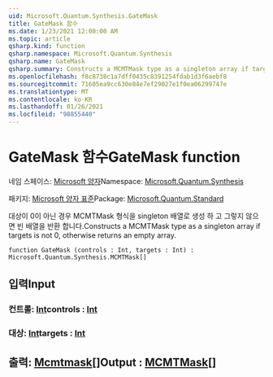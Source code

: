 ```yaml
---
uid: Microsoft.Quantum.Synthesis.GateMask
title: GateMask 함수
ms.date: 1/23/2021 12:00:00 AM
ms.topic: article
qsharp.kind: function
qsharp.namespace: Microsoft.Quantum.Synthesis
qsharp.name: GateMask
qsharp.summary: Constructs a MCMTMask type as a singleton array if targets is not 0, otherwise returns an empty array.
ms.openlocfilehash: f8c8738c1a7dff0435c8391254fdab1d3f6aebf8
ms.sourcegitcommit: 71605ea9cc630e84e7ef29027e1f0ea06299747e
ms.translationtype: MT
ms.contentlocale: ko-KR
ms.lasthandoff: 01/26/2021
ms.locfileid: "98855440"
---
```

# <a name="gatemask-function"></a><span data-ttu-id="a9b9e-102">GateMask 함수</span><span class="sxs-lookup"><span data-stu-id="a9b9e-102">GateMask function</span></span>

<span data-ttu-id="a9b9e-103">네임 스페이스: [Microsoft 양자](xref:Microsoft.Quantum.Synthesis)</span><span class="sxs-lookup"><span data-stu-id="a9b9e-103">Namespace: [Microsoft.Quantum.Synthesis](xref:Microsoft.Quantum.Synthesis)</span></span>

<span data-ttu-id="a9b9e-104">패키지: [Microsoft 양자 표준](https://nuget.org/packages/Microsoft.Quantum.Standard)</span><span class="sxs-lookup"><span data-stu-id="a9b9e-104">Package: [Microsoft.Quantum.Standard](https://nuget.org/packages/Microsoft.Quantum.Standard)</span></span>


<span data-ttu-id="a9b9e-105">대상이 0이 아닌 경우 MCMTMask 형식을 singleton 배열로 생성 하 고 그렇지 않으면 빈 배열을 반환 합니다.</span><span class="sxs-lookup"><span data-stu-id="a9b9e-105">Constructs a MCMTMask type as a singleton array if targets is not 0, otherwise returns an empty array.</span></span>

```qsharp
function GateMask (controls : Int, targets : Int) : Microsoft.Quantum.Synthesis.MCMTMask[]
```


## <a name="input"></a><span data-ttu-id="a9b9e-106">입력</span><span class="sxs-lookup"><span data-stu-id="a9b9e-106">Input</span></span>

### <a name="controls--int"></a><span data-ttu-id="a9b9e-107">컨트롤: [Int](xref:microsoft.quantum.lang-ref.int)</span><span class="sxs-lookup"><span data-stu-id="a9b9e-107">controls : [Int](xref:microsoft.quantum.lang-ref.int)</span></span>




### <a name="targets--int"></a><span data-ttu-id="a9b9e-108">대상: [Int](xref:microsoft.quantum.lang-ref.int)</span><span class="sxs-lookup"><span data-stu-id="a9b9e-108">targets : [Int](xref:microsoft.quantum.lang-ref.int)</span></span>





## <a name="output--mcmtmask"></a><span data-ttu-id="a9b9e-109">출력: [Mcmtmask](xref:Microsoft.Quantum.Synthesis.MCMTMask)[]</span><span class="sxs-lookup"><span data-stu-id="a9b9e-109">Output : [MCMTMask](xref:Microsoft.Quantum.Synthesis.MCMTMask)[]</span></span>

